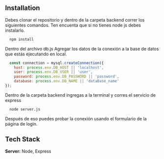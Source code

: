 
## Installation

Debes clonar el repositorio y dentro de la carpeta backend correr los siguientes comandos. Ten encuenta que si no tienes node js debes instalarlo.

```bash
  npm install
```

Dentro del archivo db.js Agregar los datos de la conexión a la base de datos que estás ejecutando en local.
```js
  const connection = mysql.createConnection({
    host: process.env.DB_HOST || 'localhost',
    user: process.env.DB_USER || 'user',
    password: process.env.DB_PASSWORD || 'password',
    database: process.env.DB_NAME || 'dataBase_name'
});
```

Dentro de la carpeta backend ingregas a la terminal y corres el servicio de express 


  
```bash
  node server.js
``` 

Después de eso puedes probar la conexión usando el formulario de la página de login.
## Tech Stack

**Server:** Node, Express

